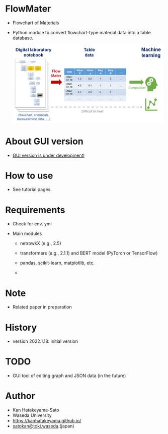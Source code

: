 # FlowMater

- Flowchart of Materials

- Python module to convert flowchart-type material data into a table database.
  
  <img title="" src="images/about.png" alt="about.png" data-align="inline">

# About GUI version
 - [GUI version is under development!](https://github.com/KanHatakeyama/FlowMaterGUI)


# How to use

- See tutorial pages

# Requirements

- Check for env. yml

- Main modules
  
  - netrowkX (e.g., 2.5)
  
  - transformers (e.g., 2.1.1) and BERT model (PyTorch or TensorFlow)
  
  - pandas, scikit-learn, matplotlib, etc.
  
  - 

# Note

- Related paper in preparation

# History

- version 2022.1.18: initial version

# TODO

- GUI tool of editing graph and JSON data (in the future)

# Author

- Kan Hatakeyama-Sato
- Waseda University
- https://kanhatakeyama.github.io/
- satokan@toki.waseda.(japan)
